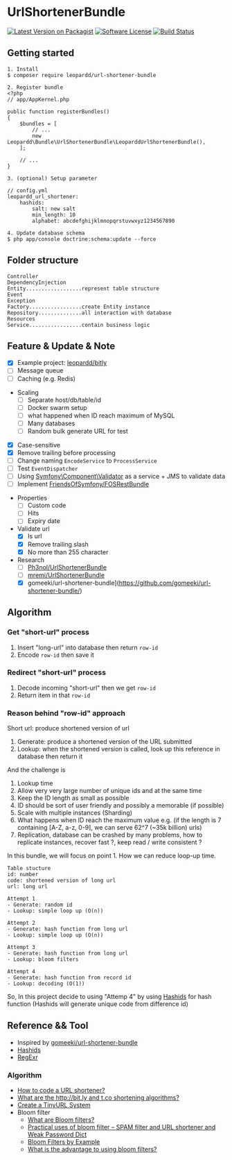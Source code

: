# UrlShortenerBundle

[![Latest Version on Packagist][ico-version]][link-packagist]
[![Software License][ico-license]](LICENSE.md)
[![Build Status][ico-travis]][link-travis]

## Getting started

```
1. Install
$ composer require leopardd/url-shortener-bundle

2. Register bundle
<?php
// app/AppKernel.php

public function registerBundles()
{
    $bundles = [
        // ...
        new Leopardd\Bundle\UrlShortenerBundle\LeoparddUrlShortenerBundle(),
    ];
    
    // ...
}
  
3. (optional) Setup parameter

// config.yml
leopardd_url_shortener:
    hashids:
        salt: new salt
        min_length: 10
        alphabet: abcdefghijklmnopqrstuvwxyz1234567890

4. Update database schema
$ php app/console doctrine:schema:update --force
```

## Folder structure

```
Controller
DependencyInjection
Entity..................represent table structure
Event
Exception
Factory.................create Entity instance
Repository..............all interaction with database
Resources
Service.................contain business logic
```

## Feature & Update & Note

- [x] Example project: [leopardd/bitly](https://github.com/leopardd/bitly)
- [ ] Message queue
- [ ] Caching (e.g. Redis)
- Scaling
  - [ ] Separate host/db/table/id
  - [ ] Docker swarm setup
  - [ ] what happened when ID reach maximum of MySQL
  - [ ] Many databases
  - [ ] Random bulk generate URL for test
- [x] Case-sensitive
- [x] Remove trailing before processing
- [ ] Change naming `EncodeService` to `ProcessService`
- [ ] Test `EventDispatcher`
- [ ] Using [Symfony\Component\Validator](https://symfony.com/doc/current/validation.html) as a service + JMS to validate data
- [ ] Implement [FriendsOfSymfony/FOSRestBundle](https://github.com/FriendsOfSymfony/FOSRestBundle)
- Properties
  - [ ] Custom code
  - [ ] Hits
  - [ ] Expiry date
- Validate url
  - [x] Is url
  - [x] Remove trailing slash
  - [x] No more than 255 character
- Research
  - [ ] [Ph3nol/UrlShortenerBundle](https://github.com/Ph3nol/UrlShortenerBundle)
  - [ ] [mremi/UrlShortenerBundle](https://github.com/mremi/UrlShortenerBundle)
  - [x] gomeeki/url-shortener-bundle](https://github.com/gomeeki/url-shortener-bundle/)

## Algorithm

### Get "short-url" process

1. Insert "long-url" into database then return `row-id`
2. Encode `row-id` then save it

### Redirect "short-url" process

1. Decode incoming "short-url" then we get `row-id`
2. Return item in that `row-id`

### Reason behind "row-id" approach

Short url: produce shortened version of url
1. Generate: produce a shortened version of the URL submitted
2. Lookup: when the shortened version is called, look up this reference in database then return it

And the challenge is
1. Lookup time
2. Allow very very large number of unique ids and at the same time
3. Keep the ID length as small as possible
4. ID should be sort of user friendly and possibly a memorable (if possible)
5. Scale with multiple instances (Sharding)
6. What happens when ID reach the maximum value e.g. (if the length is 7 containing [A-Z, a-z, 0-9], we can serve 62^7 (~35k billion) urls)
7. Replication, database can be crashed by many problems, how to replicate instances, recover fast ?, keep read / write consistent ?

In this bundle, we will focus on point 1.
How we can reduce loop-up time.

```
Table stucture
id: number
code: shortened version of long url
url: long url

Attempt 1
- Generate: random id
- Lookup: simple loop up (O(n))

Attempt 2
- Generate: hash function from long url
- Lookup: simple loop up (O(n))

Attempt 3
- Generate: hash function from long url
- Lookup: bloom filters

Attempt 4
- Generate: hash function from record id
- Lookup: decoding (O(1))
```

So, In this project decide to using "Attemp 4" by using [Hashids](http://hashids.org/php/) for hash function (Hashids will generate unique code from difference id)

## Reference && Tool

- Inspired by [gomeeki/url-shortener-bundle](https://github.com/gomeeki/url-shortener-bundle/)
- [Hashids](http://hashids.org/php/)
- [RegExr](http://regexr.com/)

### Algorithm

- [How to code a URL shortener?](http://stackoverflow.com/questions/742013/how-to-code-a-url-shortener)
- [What are the http://bit.ly and t.co shortening algorithms?](https://www.quora.com/What-are-the-http-bit-ly-and-t-co-shortening-algorithms)
- [Create a TinyURL System](http://blog.gainlo.co/index.php/2016/03/08/system-design-interview-question-create-tinyurl-system/)
- Bloom filter
  - [What are Bloom filters?](https://blog.medium.com/what-are-bloom-filters-1ec2a50c68ff)
  - [Practical uses of bloom filter – SPAM filter and URL shortener and Weak Password Dict](https://theworldsoldestintern.wordpress.com/2012/11/03/practical-uses-of-bloom-filter-spam-filter-and-url-shortener/)
  - [Bloom Filters by Example](https://llimllib.github.io/bloomfilter-tutorial/)
  - [What is the advantage to using bloom filters?](http://stackoverflow.com/questions/4282375/what-is-the-advantage-to-using-bloom-filters)

[ico-version]: https://img.shields.io/packagist/v/leopardd/url-shortener-bundle.svg?style=flat-square
[ico-license]: https://img.shields.io/badge/license-MIT-brightgreen.svg?style=flat-square
[ico-travis]: https://img.shields.io/travis/leopardd/UrlShortenerBundle/master.svg?style=flat-square

[link-packagist]: https://packagist.org/packages/leopardd/url-shortener-bundle
[link-travis]: https://travis-ci.org/leopardd/UrlShortenerBundle
